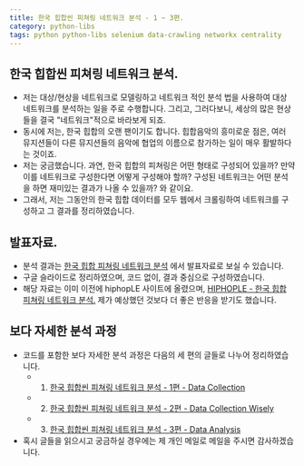 ```yaml
---
title: 한국 힙합씬 피쳐링 네트워크 분석 - 1 ~ 3편. 
category: python-libs
tags: python python-libs selenium data-crawling networkx centrality
---
```


## 한국 힙합씬 피쳐링 네트워크 분석. 

- 저는 대상/현상을 네트워크로 모델링하고 네트워크 적인 분석 법을 사용하여 대상 네트워크를 분석하는 일을 주로 수행합니다. 그리고, 그러다보니, 세상의 많은 현상들을 결국 "네트워크"적으로 바라보게 되죠. 
- 동시에 저는, 한국 힙합의 오랜 팬이기도 합니다. 힙합음악의 흥미로운 점은, 여러 뮤지션들이 다른 뮤지션들의 음악에 협업의 이름으로 참가하는 일이 매우 활발하다는 것이죠. 
- 저는 궁금했습니다. 과연, 한국 힙합의 피쳐링은 어떤 형태로 구성되어 있을까? 만약 이를 네트워크로 구성한다면 어떻게 구성해야 할까? 구성된 네트워크는 어떤 분석을 하면 재미있는 결과가 나올 수 있을까? 와 같이요. 
- 그래서, 저는 그동안의 한국 힙합 데이터를 모두 웹에서 크롤링하여 네트워크를 구성하고 그 결과를 정리하였습니다. 

## 발표자료. 

- 분석 결과는 [한국 힙합 피쳐링 네트워크 분석](https://docs.google.com/presentation/d/1zkOGBTD0UTaeoxYLxkPohNXaaKWYjVXfdbHgrli8xms/edit#slide=id.p) 에서 발표자료로 보실 수 있습니다.
- 구글 슬라이드로 정리하였으며, 코드 없이, 결과 중심으로 구성하였습니다. 
- 해당 자료는 이미 이전에 hiphopLE 사이트에 올렸으며, [HIPHOPLE - 한국 힙합 피쳐링 네트워크 분석.](http://hiphople.com/kboard/16636435) 제가 예상했던 것보다 더 좋은 반응을 받기도 했습니다.

## 보다 자세한 분석 과정

- 코드를 포함한 보다 자세한 분석 과정은 다음의 세 편의 글들로 나누어 정리하였습니다. 
    - 1) [한국 힙합씬 피쳐링 네트워크 분석 - 1편 - Data Collection](https://frhyme.github.io/python-libs/0_data_collection/)
    - 2) [한국 힙합씬 피쳐링 네트워크 분석 - 2편 - Data Collection Wisely](https://frhyme.github.io/python-libs/1_data_collection_wisely/)
    - 3) [한국 힙합씬 피쳐링 네트워크 분석 - 3편 - Data Analysis](https://frhyme.github.io/python-libs/2_data_analysis/)
- 혹시 글들을 읽으시고 궁금하실 경우에는 제 개인 메일로 메일을 주시면 감사하겠습니다.
